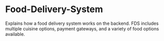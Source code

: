 # Food-Delivery-System
Explains how a food delivery system works on the backend.
FDS includes multiple cuisine options, payment gateways, and a variety of food options available.

